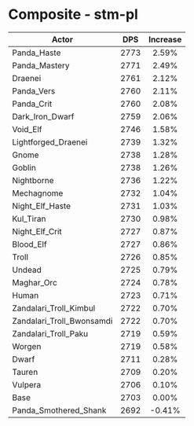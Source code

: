 # Composite - stm-pl
| Actor | DPS | Increase |
|---|:---:|:---:|
|Panda_Haste|2773|2.59%|
|Panda_Mastery|2771|2.49%|
|Draenei|2761|2.12%|
|Panda_Vers|2760|2.11%|
|Panda_Crit|2760|2.08%|
|Dark_Iron_Dwarf|2759|2.06%|
|Void_Elf|2746|1.58%|
|Lightforged_Draenei|2739|1.32%|
|Gnome|2738|1.28%|
|Goblin|2738|1.26%|
|Nightborne|2736|1.22%|
|Mechagnome|2732|1.04%|
|Night_Elf_Haste|2731|1.03%|
|Kul_Tiran|2730|0.98%|
|Night_Elf_Crit|2727|0.87%|
|Blood_Elf|2727|0.86%|
|Troll|2726|0.85%|
|Undead|2725|0.79%|
|Maghar_Orc|2724|0.78%|
|Human|2723|0.71%|
|Zandalari_Troll_Kimbul|2722|0.70%|
|Zandalari_Troll_Bwonsamdi|2722|0.70%|
|Zandalari_Troll_Paku|2719|0.59%|
|Worgen|2719|0.58%|
|Dwarf|2711|0.28%|
|Tauren|2709|0.20%|
|Vulpera|2706|0.10%|
|Base|2703|0.00%|
|Panda_Smothered_Shank|2692|-0.41%|
